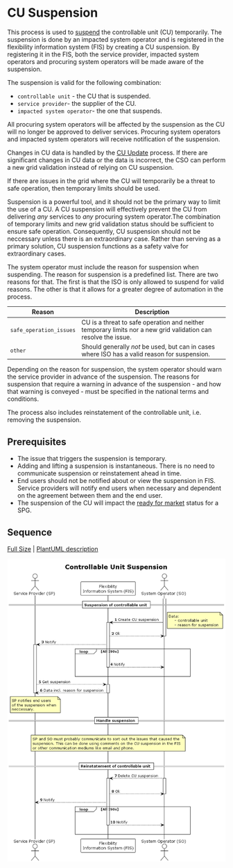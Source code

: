 # CU Suspension

This process is used to [suspend](../concepts/suspension.md) the controllable
unit (CU) temporarily. The suspension is done by an impacted system operator
and is registered in the flexibility information system (FIS) by creating a CU suspension.
By registering it in the FIS, both the service provider, impacted system operators
and procuring system operators will be made aware of the suspension.

The suspension is valid for the following combination:

* `controllable unit` - the CU that is suspended.
* `service provider`- the supplier of the CU.
* `impacted system operator`- the one that suspends.

All procuring system operators will be affected by the suspension as the CU
will no longer be approved to deliver services. Procuring system operators and
impacted system operators will receive notification of the suspension.

Changes in CU data is handled by the [CU Update](../processes/controllable-unit-update.md) process.
If there are significant changes in CU data or the data is incorrect, the CSO
can perform a new grid validation instead of relying on CU suspension.

If there are issues in the grid where the CU will temporarily be a threat to safe
operation, then temporary limits should be used.

Suspension is a powerful tool, and it should not be the primary way to limit the
use of a CU. A CU suspension will effectively prevent the CU from delivering _any_
services to _any_ procuring system operator.The combination of temporary limits
and new grid validation status should be sufficient to ensure safe operation.
Consequently, CU suspension should not be neccessary unless there is an extraordinary
case. Rather than serving as a primary solution, CU suspension functions as a
safety valve for extraordinary cases.

The system operator must include the reason for suspension when suspending. The
reason for suspension is a predefined list. There are two reasons for that. The
first is that the ISO is only allowed to suspend for valid reasons. The other is
that it allows for a greater degree of automation in the process.

| Reason                  | Description                                                                                                    |
|-------------------------|----------------------------------------------------------------------------------------------------------------|
| `safe_operation_issues` | CU is a threat to safe operation and neither temporary limits nor a new grid validation can resolve the issue. |
| `other`                 | Should generally _not_ be used, but can in cases where ISO has a valid reason for suspension.                  |

Depending on the reason for suspension, the system operator should warn the
service provider in advance of the suspension. The reasons for suspension that
require a warning in advance of the suspension - and how that warning is
conveyed - must be specified in the national terms and conditions.

The process also includes reinstatement of the controllable unit,
i.e. removing the suspension.

## Prerequisites

* The issue that triggers the suspension is temporary.
* Adding and lifting a suspension is instantaneous. There is no need to
  communicate suspension or reinstatement ahead in time.
* End users should not be notified about or view the suspension in FIS. Service
  providers will notify end users when necessary and dependent on the agreement
  between them and the end user.
* The suspension of the CU will impact the [ready for market](https://elhub.github.io/flex-information-system/concepts/ready-for-market/)
  status for a SPG.

## Sequence

[Full Size](../diagrams/controllable_unit_suspension.png)
| [PlantUML description](../diagrams/controllable_unit_suspension.plantuml)

![Service Provider Registration](../diagrams/controllable_unit_suspension.png)